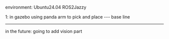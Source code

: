 environment: Ubuntu24.04 ROS2Jazzy

1: in gazebo using panda arm to pick and place --- base line

-----

in the future: going to add vision part